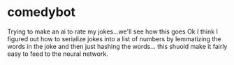 # comedybot
Trying to make an ai to rate my jokes...we'll see how this goes
Ok I think I figured out how to serialize jokes into a list of numbers by lemmatizing the words in the joke and then just hashing the words... this shuold make it fairly easy to feed to the neural network. 

